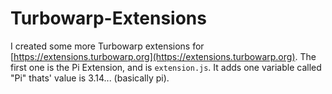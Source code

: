 # Turbowarp-Extensions
I created some more Turbowarp extensions for [https://extensions.turbowarp.org](https://extensions.turbowarp.org).
The first one is the Pi Extension, and is `extension.js`. It adds one variable called "Pi" thats' value is 3.14... (basically pi).
